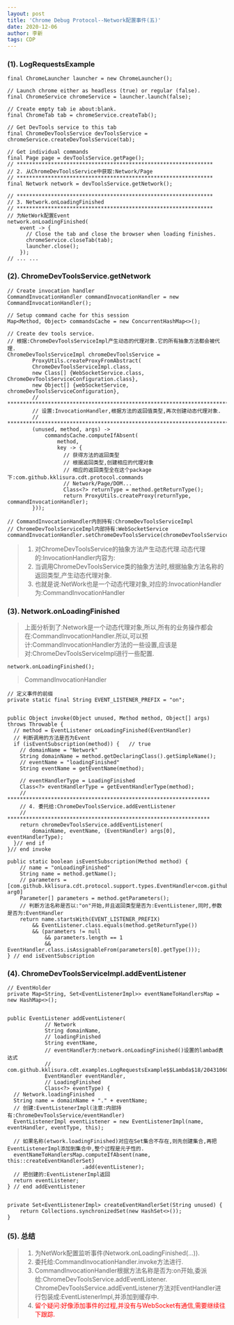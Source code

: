 ```yaml
---
layout: post
title: 'Chrome Debug Protocol--Network配置事件(五)'
date: 2020-12-06
author: 李新
tags: CDP
---
```


### (1). LogRequestsExample
```
final ChromeLauncher launcher = new ChromeLauncher();

// Launch chrome either as headless (true) or regular (false).
final ChromeService chromeService = launcher.launch(false);

// Create empty tab ie about:blank.
final ChromeTab tab = chromeService.createTab();

// Get DevTools service to this tab
final ChromeDevToolsService devToolsService = chromeService.createDevToolsService(tab);

// Get individual commands
final Page page = devToolsService.getPage();
// ***************************************************************
// 2. 从ChromeDevToolsService中获取:Network/Page
// ***************************************************************
final Network network = devToolsService.getNetwork();

// ***************************************************************
// 3. Network.onLoadingFinished
// ***************************************************************
// 为NetWork配置Event
network.onLoadingFinished(
    event -> {
      // Close the tab and close the browser when loading finishes.
      chromeService.closeTab(tab);
      launcher.close();
    });
// ... ...
```
### (2). ChromeDevToolsService.getNetwork
```
// Create invocation handler
CommandInvocationHandler commandInvocationHandler = new CommandInvocationHandler();

// Setup command cache for this session
Map<Method, Object> commandsCache = new ConcurrentHashMap<>();

// Create dev tools service.
// 根据:ChromeDevToolsServiceImpl产生动态的代理对象.它的所有抽象方法都会被代理.
ChromeDevToolsServiceImpl chromeDevToolsService = 
        ProxyUtils.createProxyFromAbstract(
        ChromeDevToolsServiceImpl.class,
        new Class[] {WebSocketService.class, ChromeDevToolsServiceConfiguration.class},
        new Object[] {webSocketService, chromeDevToolsServiceConfiguration},
        // ***********************************************************************
        // 设置:InvocationHandler,根据方法的返回值类型,再次创建动态代理对象.
        // ***********************************************************************
        (unused, method, args) ->
            commandsCache.computeIfAbsent(
                method,
                key -> {
                  // 获得方法的返回类型
                  // 根据返回类型,创建相应的代理对象
                  // 相应的返回类型全在这个package下:com.github.kklisura.cdt.protocol.commands
                  // Network/Page/DOM...
                  Class<?> returnType = method.getReturnType();
                  return ProxyUtils.createProxy(returnType, commandInvocationHandler);
        }));

// CommandInvocationHandler内剖持有:ChromeDevToolsServiceImpl
// ChromeDevToolsServiceImpl内部持有:WebSocketService
commandInvocationHandler.setChromeDevToolsService(chromeDevToolsService);
```
> 1. 对ChromeDevToolsService的抽象方法产生动态代理.动态代理的:InvocationHandler内容为:    
> 2. 当调用ChromeDevToolsService类的抽象方法时,根据抽象方法名称的返回类型,产生动态代理对象.   
> 3. 也就是说:NetWork也是一个动态代理对象,对应的:InvocationHandler为:CommandInvocationHandler

### (3). Network.onLoadingFinished
> 上面分析到了:Network是一个动态代理对象,所以,所有的业务操作都会在:CommandInvocationHandler.所以,可以预计:CommandInvocationHandler方法的一些设置,应该是对:ChromeDevToolsServiceImpl进行一些配置.  

```
network.onLoadingFinished();
```

> CommandInvocationHandler

```
// 定义事件的前缀
private static final String EVENT_LISTENER_PREFIX = "on";


public Object invoke(Object unused, Method method, Object[] args) throws Throwable {
  // method = EventListener onLoadingFinished(EventHandler)
  // 判断调用的方法是否为Event
  if (isEventSubscription(method)) {   // true
    // domainName = "Network"
    String domainName = method.getDeclaringClass().getSimpleName();
    // eventName = "loadingFinished"
    String eventName = getEventName(method);

    // eventHandlerType = LoadingFinished
    Class<?> eventHandlerType = getEventHandlerType(method);
    // *****************************************************************
    // 4. 委托给:ChromeDevToolsService.addEventListener
    // *****************************************************************
    return chromeDevToolsService.addEventListener(
        domainName, eventName, (EventHandler) args[0], eventHandlerType);
  }// end if  
}// end invoke

public static boolean isEventSubscription(Method method) {
    // name = "onLoadingFinished"
    String name = method.getName();
    // parameters = [com.github.kklisura.cdt.protocol.support.types.EventHandler<com.github.kklisura.cdt.protocol.events.network.LoadingFinished> arg0]
    Parameter[] parameters = method.getParameters();
    // 判断方法名称是否以:"on"开始,并且返回类型是否为:EventListener,同时,参数是否为:EventHandler
    return name.startsWith(EVENT_LISTENER_PREFIX)
        && EventListener.class.equals(method.getReturnType())
        && (parameters != null
            && parameters.length == 1
            && EventHandler.class.isAssignableFrom(parameters[0].getType()));
} // end isEventSubscription
```
### (4). ChromeDevToolsServiceImpl.addEventListener
```
// EventHolder
private Map<String, Set<EventListenerImpl>> eventNameToHandlersMap = new HashMap<>();


public EventListener addEventListener(
            // Network
            String domainName, 
            // loadingFinished
            String eventName, 
            // eventHandler为:network.onLoadingFinished()设置的lambad表达式
            // com.github.kklisura.cdt.examples.LogRequestsExample$$Lambda$18/2043106095
            EventHandler eventHandler, 
            // LoadingFinished
            Class<?> eventType) {
  // Network.loadingFinished
  String name = domainName + "." + eventName;
  // 创建:EventListenerImpl(注意:内部持有:ChromeDevToolsService/eventHandler)
  EventListenerImpl eventListener = new EventListenerImpl(name, eventHandler, eventType, this);

  // 如果名称(etwork.loadingFinished)对应在Set集合不存在,则先创建集合,再把EventListenerImpl添加到集合中,整个过程是元子性的.
  eventNameToHandlersMap.computeIfAbsent(name, this::createEventHandlerSet)
                        .add(eventListener);
  // 把创建的:EventListenerImpl返回
  return eventListener;
} // end addEventListener


private Set<EventListenerImpl> createEventHandlerSet(String unused) {
    return Collections.synchronizedSet(new HashSet<>());
}
```
### (5). 总结
> 1. 为NetWork配置监听事件(Network.onLoadingFinished(...)).      
> 2. 委托给:CommandInvocationHandler.invoke方法进行.      
> 3. CommandInvocationHandler根据方法名称是否为:on开始,委派给:ChromeDevToolsService.addEventListener.     
> ChromeDevToolsService.addEventListener方法对EventHandler进行包装成:EventListenerImpl,并添加到缓存中.     
> 5. <font color='red'>留个疑问:好像添加事件的过程,并没有与WebSocket有通信,需要继续往下跟踪.</font> 